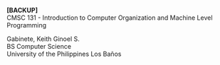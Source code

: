 **[BACKUP]** <br />
CMSC 131 - Introduction to Computer Organization and Machine Level Programming

Gabinete, Keith Ginoel S. <br />
BS Computer Science <br />
University of the Philippines Los Baños <br />
